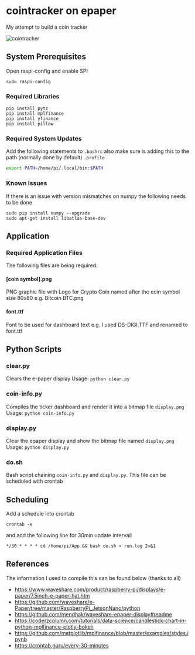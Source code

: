 # cointracker on epaper

My attempt to build a coin tracker 


![cointracker](https://github.com/xconnected/epapercointracker/blob/main/cointracker.jpg?raw=true "Coin Tracker")


## System Prerequisites
Open raspi-config and enable SPI
```shell
sudo raspi-config
```

### Required Libraries
```shell
pip install pytz
pip install mplfinance
pip install yfinance
pip install pillow
```

### Required System Updates 
Add the following statements to ``.bashrc`` also make sure is adding this to the path (normally done by default)  ``.profile``

```bash
export PATH=/home/pi/.local/bin:$PATH
```

### Known Issues
If there is an issue with version mismatches on numpy the following needs to be done
```shell
sudo pip install numpy --upgrade
sudo apt-get install libatlas-base-dev
```

## Application 
### Required Application Files 
The following files are being required:

#### [coin symbol].png
PNG graphic file with Logo for Crypto Coin named after the coin symbol size 80x80
e.g. Bitcoin BTC.png

#### font.ttf
Font to be used for dashboard text
e.g. I used DS-DIGI.TTF and renamed to font.ttf

## Python Scripts
### clear.py
Clears the e-paper display
Usage: ``python clear.py``

### coin-info.py
Compiles the ticker dashboard and render it into a bitmap file ``display.png``
Usage: ``python coin-info.py``

### display.py 
Clear the epaper display and show the bitmap file named ``display.png``
Usage: ``python display.py``

### do.sh 
Bash script chaining ``coin-info.py`` and ``display.py``.
This file can be scheduled with crontab

## Scheduling
Add a schedule into crontab 
```shell
crontab -e
```

and add the following line for 30min update intervall
```
*/30 * * * * cd /home/pi/App && bash do.sh > run.log 2>&1
```

## References
The information I used to compile this can be found below (thanks to all)

- https://www.waveshare.com/product/raspberry-pi/displays/e-paper/7.5inch-e-paper-hat.htm
- https://github.com/waveshare/e-Paper/tree/master/RaspberryPi_JetsonNano/python
- https://github.com/mendhak/waveshare-epaper-display#readme
- https://coderzcolumn.com/tutorials/data-science/candlestick-chart-in-python-mplfinance-plotly-bokeh
- https://github.com/matplotlib/mplfinance/blob/master/examples/styles.ipynb
- https://crontab.guru/every-30-minutes
